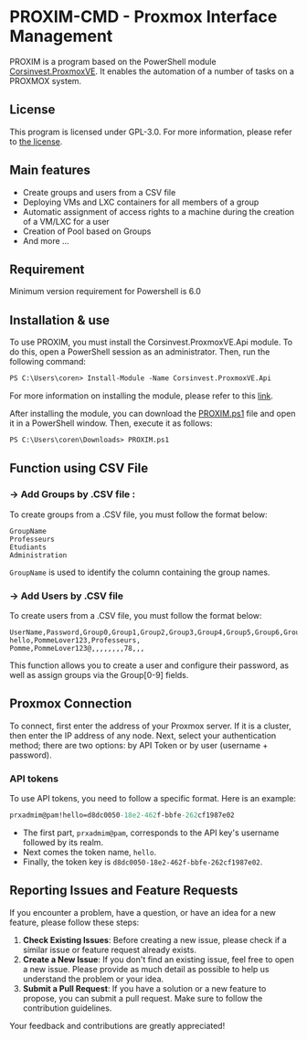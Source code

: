 # PROXIM-CMD  - Proxmox Interface Management

PROXIM is a program based on the PowerShell module [Corsinvest.ProxmoxVE](https://github.com/Corsinvest/cv4pve-api-dotnet). It enables the automation of a number of tasks on a PROXMOX system.


## License
This program is licensed under GPL-3.0. For more information, please refer to [the license](LICENSE).


## Main features
 
 * Create groups and users from a CSV file
 * Deploying VMs and LXC containers for all members of a group
 * Automatic assignment of access rights to a machine during the creation of a VM/LXC for a user
 * Creation of Pool based on Groups
 * And more ...


## Requirement
Minimum version requirement for Powershell is 6.0


## Installation & use
To use PROXIM, you must install the Corsinvest.ProxmoxVE.Api module. To do this, open a PowerShell session as an administrator. Then, run the following command:
```ps
PS C:\Users\coren> Install-Module -Name Corsinvest.ProxmoxVE.Api
```

For more information on installing the module, please refer to this [link](https://github.com/Corsinvest/cv4pve-api-powershell).

After installing the module, you can download the [PROXIM.ps1](PROXIM.ps1) file and open it in a PowerShell window. Then, execute it as follows:
```ps
PS C:\Users\coren\Downloads> PROXIM.ps1
```
## Function using CSV File
### -> Add Groups by .CSV file :
To create groups from a .CSV file, you must follow the format below:

```csv
GroupName
Professeurs
Etudiants
Administration
```

`GroupName` is used to identify the column containing the group names.

### -> Add Users by .CSV file
To create users from a .CSV file, you must follow the format below:

```csv
UserName,Password,Group0,Group1,Group2,Group3,Group4,Group5,Group6,Group7,Group8,Group9,
hello,PommeLover123,Professeurs,
Pomme,PommeLover123@,,,,,,,,78,,,
```

This function allows you to create a user and configure their password, as well as assign groups via the Group[0-9] fields.



## Proxmox Connection
To connect, first enter the address of your Proxmox server. If it is a cluster, then enter the IP address of any node.
Next, select your authentication method; there are two options: by API Token or by user (username + password).

### API tokens
To use API tokens, you need to follow a specific format. Here is an example:

```ps
prxadmim@pam!hello=d8dc0050-18e2-462f-bbfe-262cf1987e02
```
- The first part, `prxadmim@pam`, corresponds to the API key's username followed by its realm.
- Next comes the token name, `hello`.
- Finally, the token key is `d8dc0050-18e2-462f-bbfe-262cf1987e02`.

## Reporting Issues and Feature Requests

If you encounter a problem, have a question, or have an idea for a new feature, please follow these steps:

1. **Check Existing Issues**: Before creating a new issue, please check if a similar issue or feature request already exists.
2. **Create a New Issue**: If you don't find an existing issue, feel free to open a new issue. Please provide as much detail as possible to help us understand the problem or your idea.
3. **Submit a Pull Request**: If you have a solution or a new feature to propose, you can submit a pull request. Make sure to follow the contribution guidelines.

Your feedback and contributions are greatly appreciated!
